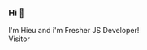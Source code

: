 ### Hi 👋
 I'm Hieu and i'm Fresher JS Developer!
 <br>
<span>Visitor</span>
<img src="https://profile-counter.glitch.me/ndhieu2701/count.svg" alt=""/>
<!--
**ndhieu2701/ndhieu2701** is a ✨ _special_ ✨ repository because its `README.md` (this file) appears on your GitHub profile.

Here are some ideas to get you started:

- 🔭 I’m currently working on ...
- 🌱 I’m currently learning ...
- 👯 I’m looking to collaborate on ...
- 🤔 I’m looking for help with ...
- 💬 Ask me about ...
- 📫 How to reach me: ...
- 😄 Pronouns: ...
- ⚡ Fun fact: ...
-->

